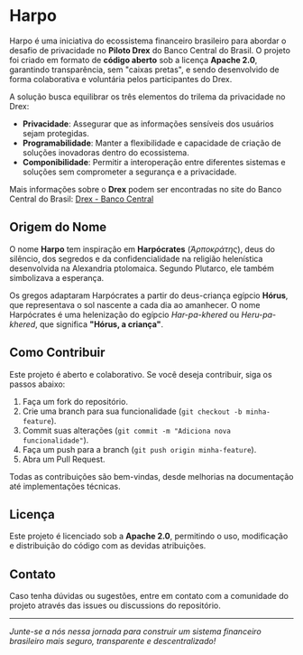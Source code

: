 # Harpo

Harpo é uma iniciativa do ecossistema financeiro brasileiro para abordar o desafio de privacidade no **Piloto Drex** do Banco Central do Brasil. O projeto foi criado em formato de **código aberto** sob a licença **Apache 2.0**, garantindo transparência, sem "caixas pretas", e sendo desenvolvido de forma colaborativa e voluntária pelos participantes do Drex.

A solução busca equilibrar os três elementos do trilema da privacidade no Drex:

- **Privacidade**: Assegurar que as informações sensíveis dos usuários sejam protegidas.
- **Programabilidade**: Manter a flexibilidade e capacidade de criação de soluções inovadoras dentro do ecossistema.
- **Componibilidade**: Permitir a interoperação entre diferentes sistemas e soluções sem comprometer a segurança e a privacidade.

Mais informações sobre o **Drex** podem ser encontradas no site do Banco Central do Brasil: [Drex - Banco Central](https://www.bcb.gov.br/estabilidadefinanceira/drex)

## Origem do Nome

O nome **Harpo** tem inspiração em **Harpócrates** (*Ἁρποκράτης*), deus do silêncio, dos segredos e da confidencialidade na religião helenística desenvolvida na Alexandria ptolomaica. Segundo Plutarco, ele também simbolizava a esperança.

Os gregos adaptaram Harpócrates a partir do deus-criança egípcio **Hórus**, que representava o sol nascente a cada dia ao amanhecer. O nome Harpócrates é uma helenização do egípcio *Har-pa-khered* ou *Heru-pa-khered*, que significa **"Hórus, a criança"**.

## Como Contribuir

Este projeto é aberto e colaborativo. Se você deseja contribuir, siga os passos abaixo:

1. Faça um fork do repositório.
2. Crie uma branch para sua funcionalidade (`git checkout -b minha-feature`).
3. Commit suas alterações (`git commit -m "Adiciona nova funcionalidade"`).
4. Faça um push para a branch (`git push origin minha-feature`).
5. Abra um Pull Request.

Todas as contribuições são bem-vindas, desde melhorias na documentação até implementações técnicas.

## Licença

Este projeto é licenciado sob a **Apache 2.0**, permitindo o uso, modificação e distribuição do código com as devidas atribuições.

## Contato

Caso tenha dúvidas ou sugestões, entre em contato com a comunidade do projeto através das issues ou discussions do repositório.

---

*Junte-se a nós nessa jornada para construir um sistema financeiro brasileiro mais seguro, transparente e descentralizado!*
